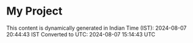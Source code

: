 # My Project

This content is dynamically generated in Indian Time (IST): 2024-08-07 20:44:43 IST
Converted to UTC: 2024-08-07 15:14:43 UTC
